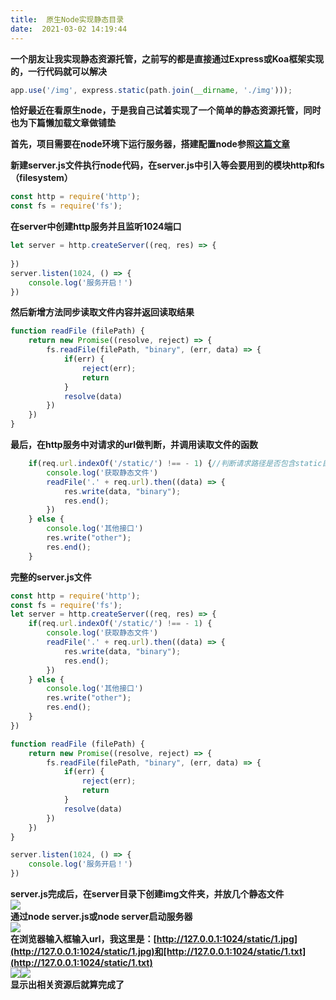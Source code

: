 ```yaml
---
title:  原生Node实现静态目录 
date:  2021-03-02 14:19:44 
---
```

**一个朋友让我实现静态资源托管，之前写的都是直接通过Express或Koa框架实现的，一行代码就可以解决**

```javascript
app.use('/img', express.static(path.join(__dirname, './img')));
```

**恰好最近在看原生node，于是我自己试着实现了一个简单的静态资源托管，同时也为下篇懒加载文章做铺垫**

**首先，项目需要在node环境下运行服务器，搭建配置node参照[这篇文章](https://blog.csdn.net/time_____/article/details/114024145)**

**新建server.js文件执行node代码，在server.js中引入等会要用到的模块http和fs（filesystem）**

```javascript
const http = require('http');
const fs = require('fs');
```

**在server中创建http服务并且监听1024端口**

```javascript
let server = http.createServer((req, res) => {
    
})
server.listen(1024, () => {
    console.log('服务开启！')
})
```

**然后新增方法同步读取文件内容并返回读取结果**

```javascript
function readFile (filePath) {
    return new Promise((resolve, reject) => {
        fs.readFile(filePath, "binary", (err, data) => {
            if(err) {
                reject(err);
                return
            }
            resolve(data)
        })
    })
}
```

**最后，在http服务中对请求的url做判断，并调用读取文件的函数**

```javascript
    if(req.url.indexOf('/static/') !== - 1) {//判断请求路径是否包含static目录（简单判断）
        console.log('获取静态文件')
        readFile('.' + req.url).then((data) => {
            res.write(data, "binary");
            res.end();
        })
    } else {
        console.log('其他接口')
        res.write("other");
        res.end();
    }
```

**完整的server.js文件**

```javascript
const http = require('http');
const fs = require('fs');
let server = http.createServer((req, res) => {
    if(req.url.indexOf('/static/') !== - 1) {
        console.log('获取静态文件')
        readFile('.' + req.url).then((data) => {
            res.write(data, "binary");
            res.end();
        })
    } else {
        console.log('其他接口')
        res.write("other");
        res.end();
    }
})

function readFile (filePath) {
    return new Promise((resolve, reject) => {
        fs.readFile(filePath, "binary", (err, data) => {
            if(err) {
                reject(err);
                return
            }
            resolve(data)
        })
    })
}

server.listen(1024, () => {
    console.log('服务开启！')
})
```

**server.js完成后，在server目录下创建img文件夹，并放几个静态文件**  
![](https://img-blog.csdnimg.cn/20210302141256926.png)  
**通过node server.js或node server启动服务器**  
![](https://img-blog.csdnimg.cn/20210302141442565.png)  
**在浏览器输入框输入url，我这里是：[http://127.0.0.1:1024/static/1.jpg](http://127.0.0.1:1024/static/1.jpg)和[http://127.0.0.1:1024/static/1.txt](http://127.0.0.1:1024/static/1.txt)**  
![](https://img-blog.csdnimg.cn/20210302141627402.png?x-oss-processimage/watermark,type_ZmFuZ3poZW5naGVpdGk,shadow_10,text_aHR0cHM6Ly9ibG9nLmNzZG4ubmV0L3RpbWVfX19fXw,size_16,color_FFFFFF,t_70)![](https://img-blog.csdnimg.cn/20210302141659812.png?x-oss-processimage/watermark,type_ZmFuZ3poZW5naGVpdGk,shadow_10,text_aHR0cHM6Ly9ibG9nLmNzZG4ubmV0L3RpbWVfX19fXw,size_16,color_FFFFFF,t_70)  
**显示出相关资源后就算完成了**